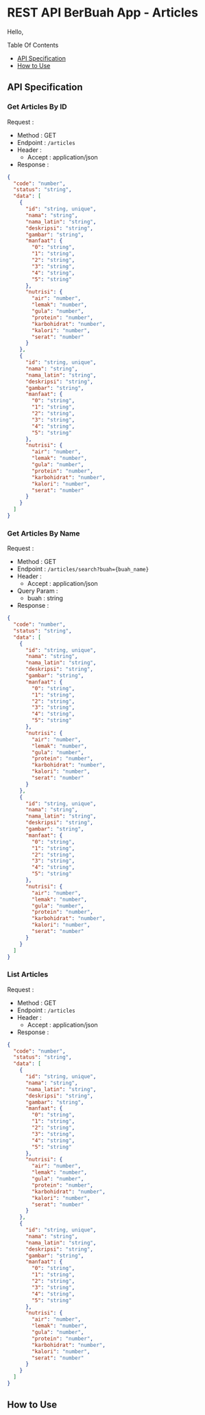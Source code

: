 # REST API BerBuah App - Articles

Hello,

Table Of Contents

- [API Specification](#API-Specification)
- [How to Use](#How-to-Use)

## API Specification

### Get Articles By ID

Request :

- Method : GET
- Endpoint : `/articles`
- Header :
  - Accept : application/json
- Response :

```json
{
  "code": "number",
  "status": "string",
  "data": [
    {
      "id": "string, unique",
      "nama": "string",
      "nama_latin": "string",
      "deskripsi": "string",
      "gambar": "string",
      "manfaat": {
        "0": "string",
        "1": "string",
        "2": "string",
        "3": "string",
        "4": "string",
        "5": "string"
      },
      "nutrisi": {
        "air": "number",
        "lemak": "number",
        "gula": "number",
        "protein": "number",
        "karbohidrat": "number",
        "kalori": "number",
        "serat": "number"
      }
    },
    {
      "id": "string, unique",
      "nama": "string",
      "nama_latin": "string",
      "deskripsi": "string",
      "gambar": "string",
      "manfaat": {
        "0": "string",
        "1": "string",
        "2": "string",
        "3": "string",
        "4": "string",
        "5": "string"
      },
      "nutrisi": {
        "air": "number",
        "lemak": "number",
        "gula": "number",
        "protein": "number",
        "karbohidrat": "number",
        "kalori": "number",
        "serat": "number"
      }
    }
  ]
}
```

### Get Articles By Name

Request :

- Method : GET
- Endpoint : `/articles/search?buah={buah_name}`
- Header :
  - Accept : application/json
- Query Param :
  - buah : string
- Response :

```json
{
  "code": "number",
  "status": "string",
  "data": [
    {
      "id": "string, unique",
      "nama": "string",
      "nama_latin": "string",
      "deskripsi": "string",
      "gambar": "string",
      "manfaat": {
        "0": "string",
        "1": "string",
        "2": "string",
        "3": "string",
        "4": "string",
        "5": "string"
      },
      "nutrisi": {
        "air": "number",
        "lemak": "number",
        "gula": "number",
        "protein": "number",
        "karbohidrat": "number",
        "kalori": "number",
        "serat": "number"
      }
    },
    {
      "id": "string, unique",
      "nama": "string",
      "nama_latin": "string",
      "deskripsi": "string",
      "gambar": "string",
      "manfaat": {
        "0": "string",
        "1": "string",
        "2": "string",
        "3": "string",
        "4": "string",
        "5": "string"
      },
      "nutrisi": {
        "air": "number",
        "lemak": "number",
        "gula": "number",
        "protein": "number",
        "karbohidrat": "number",
        "kalori": "number",
        "serat": "number"
      }
    }
  ]
}
```

### List Articles

Request :

- Method : GET
- Endpoint : `/articles`
- Header :
  - Accept : application/json
- Response :

```json
{
  "code": "number",
  "status": "string",
  "data": [
    {
      "id": "string, unique",
      "nama": "string",
      "nama_latin": "string",
      "deskripsi": "string",
      "gambar": "string",
      "manfaat": {
        "0": "string",
        "1": "string",
        "2": "string",
        "3": "string",
        "4": "string",
        "5": "string"
      },
      "nutrisi": {
        "air": "number",
        "lemak": "number",
        "gula": "number",
        "protein": "number",
        "karbohidrat": "number",
        "kalori": "number",
        "serat": "number"
      }
    },
    {
      "id": "string, unique",
      "nama": "string",
      "nama_latin": "string",
      "deskripsi": "string",
      "gambar": "string",
      "manfaat": {
        "0": "string",
        "1": "string",
        "2": "string",
        "3": "string",
        "4": "string",
        "5": "string"
      },
      "nutrisi": {
        "air": "number",
        "lemak": "number",
        "gula": "number",
        "protein": "number",
        "karbohidrat": "number",
        "kalori": "number",
        "serat": "number"
      }
    }
  ]
}
```

## How to Use
